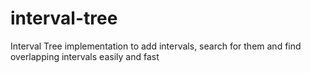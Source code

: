 # interval-tree
Interval Tree implementation to add intervals, search for them and find overlapping intervals easily and fast
